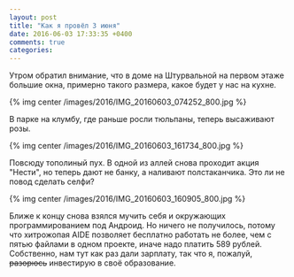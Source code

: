 ```yaml
---
layout: post
title: "Как я провёл 3 июня"
date: 2016-06-03 17:33:35 +0400
comments: true
categories: 
---
```

Утром обратил внимание, что в доме на Штурвальной на первом этаже большие окна, примерно такого размера, какое будет у нас на кухне.


{% img center /images/2016/IMG_20160603_074252_800.jpg %}


В парке на клумбу, где раньше росли тюльпаны, теперь высаживают розы. 

{% img center /images/2016/IMG_20160603_161734_800.jpg %}

Повсюду тополиный пух. В одной из аллей снова проходит акция "Нести", но теперь дают не банку, а наливают полстаканчика. Это ли не повод сделать селфи? 

{% img center /images/2016/IMG_20160603_160905_800.jpg %}

Ближе к концу снова взялся мучить себя и окружающих программированием под Андроид. Но ничего не получилось, потому что хитрожопая AIDE позволяет бесплатно работать не более, чем с пятью файлами в одном проекте, иначе надо платить 589 рублей. Собственно, нам тут как раз дали зарплату, так что я, пожалуй, ~~разорюсь~~ инвестирую в своё образование.